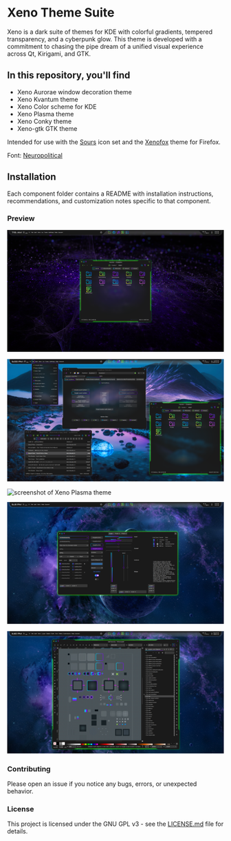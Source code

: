 # Xeno Theme Suite

Xeno is a dark suite of themes for KDE with colorful gradients, tempered transparency, and a cyberpunk glow. This theme is developed with a commitment to chasing the pipe dream of a unified visual experience across Qt, Kirigami, and GTK.

## In this repository, you'll find

- Xeno Aurorae window decoration theme
- Xeno Kvantum theme
- Xeno Color scheme for KDE
- Xeno Plasma theme
- Xeno Conky theme
- Xeno-gtk GTK theme

Intended for use with the [Sours](https://github.com/tully-t/Sours) icon set and the [Xenofox](https://github.com/tully-t/Xenofox) theme for Firefox.

Font: [Neuropolitical](https://www.dafont.com/neuropolitical.font)

## Installation

Each component folder contains a README with installation instructions, recommendations, and customization notes specific to that component.

### Preview

![screenshot of Xeno Aurorae window decoration](preview/screenshot-aurorae.png)

![screenshot of Xeno Kvantum theme](preview/screenshot-kvantum.png)

![screenshot of Xeno Plasma theme](preview/screenshot-plasma.png)

![screenshot of Xeno-gtk GTK theme](preview/screenshot-gtk.png)

![screenshot of Xeno Aurorae and Xeno-gtk working together to theme Inkscape](preview/screenshot-inkscape.png)

### Contributing

Please open an issue if you notice any bugs, errors, or unexpected behavior.

### License

This project is licensed under the GNU GPL v3 - see the [LICENSE.md](LICENSE.md) file for details.
